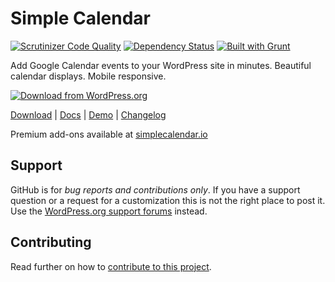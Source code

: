 # Simple Calendar

[![Scrutinizer Code Quality](https://scrutinizer-ci.com/g/moonstonemedia/Simple-Calendar/badges/quality-score.png?b=master)](https://scrutinizer-ci.com/g/moonstonemedia/Simple-Calendar/?branch=master)
[![Dependency Status](https://gemnasium.com/moonstonemedia/Simple-Calendar.svg)](https://gemnasium.com/moonstonemedia/Simple-Calendar)
[![Built with Grunt](https://cdn.gruntjs.com/builtwith.png)](http://gruntjs.com/)

Add Google Calendar events to your WordPress site in minutes. Beautiful calendar displays. Mobile responsive.

[![Download from WordPress.org](https://raw.githubusercontent.com/moonstonemedia/Simple-Calendar/master/assets/images/wp/wordpress-download-btn.png)](https://wordpress.org/plugins/google-calendar-events/)

[Download](https://wordpress.org/plugins/google-calendar-events/) | [Docs](https://docs.simplecalendar.io) | [Demo](https://demo.simplecalendar.io) | [Changelog](https://wordpress.org/plugins/google-calendar-events/changelog/)

Premium add-ons available at [simplecalendar.io](https://simplecalendar.io)

## Support

GitHub is for *bug reports and contributions only*. If you have a support question or a request for a customization this is not the right place to post it. Use the [WordPress.org support forums](https://wordpress.org/support/plugin/google-calendar-events) instead.

## Contributing

Read further on how to [contribute to this project](https://github.com/moonstonemedia/Simple-Calendar/blob/master/contributing.md).

